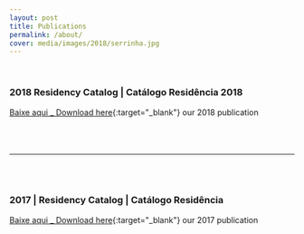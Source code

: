 ```yaml
---
layout: post
title: Publications
permalink: /about/
cover: media/images/2018/serrinha.jpg
---
```

<br>

### 2018 Residency Catalog | Catálogo Residência 2018

[Baixe aqui _ Download here](../media/docs/Resiliencia_Residencia_2018.pdf){:target="_blank"} our 2018 publication
<br><br><br><br>
  
---

<br><br>
  
### 2017 | Residency Catalog | Catálogo Residência

[Baixe aqui _ Download here](../media/docs/Resiliencia_Residencia_2018.pdf){:target="_blank"} our 2017 publication


<br><br><br><br>